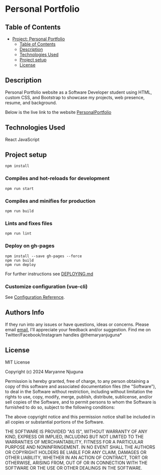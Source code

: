 # Personal Portfolio
## Table of Contents

- [Project: Personal Portfolio](#Project:PersonalPorfolio)
  - [Table of Contents](##Table-of-Contents)
  - [Description](##Description)
  - [Technologies Used](###Technologies-Used)
  - [Project setup](##Projectsetup)
  - [License](##License)


## Description
Personal Portfolio website as a Software Developer student using HTML, custom CSS, and Bootstrap to showcase my projects, web presence, resume, and background.

Below is the live link to the website [PersonalPortfolio]()

## Technologies Used
React JavaScript 

## Project setup

```
npm install
```

### Compiles and hot-reloads for development

```
npm run start
```

### Compiles and minifies for production

```
npm run build
```

### Lints and fixes files

```
npm run lint
```
### Deploy on gh-pages

```
npm install --save gh-pages --force 
npm run build
npm run deploy
```
For further instructions see [DEPLOYING.md](DEPLOYING.md)

### Customize configuration (vue-cli)

See [Configuration Reference](https://cli.vuejs.org/config/).


## Authors Info
If they run into any issues or have questions, ideas or concerns. Please email [email](themaryanjuguna@gmail.com), I'll appreciate your feedback and/or suggestion. Find me on Twitter/Facebook/Instagram handles @themaryanjuguna*


## License
MIT License

Copyright (c) 2024 Maryanne Njuguna

Permission is hereby granted, free of charge, to any person obtaining a copy of this software and associated documentation files (the "Software"), to deal in the Software without restriction, including without limitation the rights to use, copy, modify, merge, publish, distribute, sublicense, and/or sell copies of the Software, and to permit persons to whom the Software is furnished to do so, subject to the following conditions:

The above copyright notice and this permission notice shall be included in all copies or substantial portions of the Software.

THE SOFTWARE IS PROVIDED "AS IS", WITHOUT WARRANTY OF ANY KIND, EXPRESS OR IMPLIED, INCLUDING BUT NOT LIMITED TO THE WARRANTIES OF MERCHANTABILITY, FITNESS FOR A PARTICULAR PURPOSE AND NONINFRINGEMENT. IN NO EVENT SHALL THE AUTHORS OR COPYRIGHT HOLDERS BE LIABLE FOR ANY CLAIM, DAMAGES OR OTHER LIABILITY, WHETHER IN AN ACTION OF CONTRACT, TORT OR OTHERWISE, ARISING FROM, OUT OF OR IN CONNECTION WITH THE SOFTWARE OR THE USE OR OTHER DEALINGS IN THE SOFTWARE.